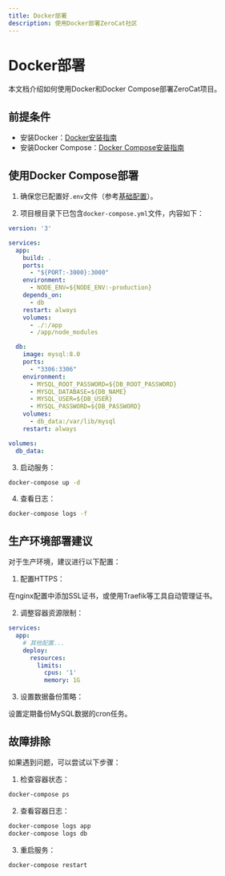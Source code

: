 ```yaml
---
title: Docker部署
description: 使用Docker部署ZeroCat社区
---
```


# Docker部署

本文档介绍如何使用Docker和Docker Compose部署ZeroCat项目。

## 前提条件

- 安装Docker：[Docker安装指南](https://docs.docker.com/get-docker/)
- 安装Docker Compose：[Docker Compose安装指南](https://docs.docker.com/compose/install/)

## 使用Docker Compose部署

1. 确保您已配置好`.env`文件（参考[基础配置](./basic-config.md)）。

2. 项目根目录下已包含`docker-compose.yml`文件，内容如下：

```yaml
version: '3'

services:
  app:
    build: .
    ports:
      - "${PORT:-3000}:3000"
    environment:
      - NODE_ENV=${NODE_ENV:-production}
    depends_on:
      - db
    restart: always
    volumes:
      - ./:/app
      - /app/node_modules

  db:
    image: mysql:8.0
    ports:
      - "3306:3306"
    environment:
      - MYSQL_ROOT_PASSWORD=${DB_ROOT_PASSWORD}
      - MYSQL_DATABASE=${DB_NAME}
      - MYSQL_USER=${DB_USER}
      - MYSQL_PASSWORD=${DB_PASSWORD}
    volumes:
      - db_data:/var/lib/mysql
    restart: always

volumes:
  db_data:
```

3. 启动服务：

```bash
docker-compose up -d
```

4. 查看日志：

```bash
docker-compose logs -f
```

## 生产环境部署建议

对于生产环境，建议进行以下配置：

1. 配置HTTPS：

在nginx配置中添加SSL证书，或使用Traefik等工具自动管理证书。

2. 调整容器资源限制：

```yaml
services:
  app:
    # 其他配置...
    deploy:
      resources:
        limits:
          cpus: '1'
          memory: 1G
```

3. 设置数据备份策略：

设置定期备份MySQL数据的cron任务。

## 故障排除

如果遇到问题，可以尝试以下步骤：

1. 检查容器状态：

```bash
docker-compose ps
```

2. 查看容器日志：

```bash
docker-compose logs app
docker-compose logs db
```

3. 重启服务：

```bash
docker-compose restart
```